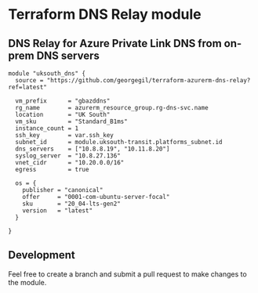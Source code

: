 # Terraform DNS Relay module

## DNS Relay for Azure Private Link DNS from on-prem DNS servers

```hcl
module "uksouth_dns" {
  source = "https://github.com/georgegil/terraform-azurerm-dns-relay?ref=latest"

  vm_prefix      = "gbazddns"
  rg_name        = azurerm_resource_group.rg-dns-svc.name
  location       = "UK South"
  vm_sku         = "Standard_B1ms"
  instance_count = 1
  ssh_key        = var.ssh_key
  subnet_id      = module.uksouth-transit.platforms_subnet.id
  dns_servers    = ["10.8.8.19", "10.11.8.20"]
  syslog_server  = "10.8.27.136"
  vnet_cidr      = "10.20.0.0/16"
  egress         = true

  os = {
    publisher = "canonical"
    offer     = "0001-com-ubuntu-server-focal"
    sku       = "20_04-lts-gen2"
    version   = "latest"
  }

}
```

## Development

Feel free to create a branch and submit a pull request to make changes to the module.